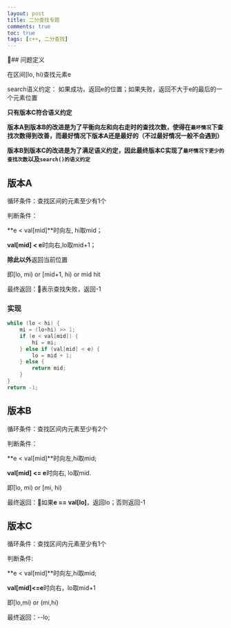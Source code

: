 ```yaml
---
layout: post
title: 二分查找专题
comments: true
toc: true
tags: [c++, 二分查找]
---
```



## 问题定义

在区间[lo, hi)查找元素e

search语义约定：
如果成功，返回e的位置；如果失败，返回不大于e的最后的一个元素位置

**只有版本C符合语义约定**

**版本A到版本B的改进是为了平衡向左和向右走时的查找次数，使得在`最坏情况`下查找次数得到改善，而最好情况下版本A还是最好的（不过最好情况一般不会遇到）**

**版本B到版本C的改进是为了满足语义约定，因此最终版本C实现了`最坏情况下更少的查找次数`以及`search()的语义约定`**

## 版本A

循环条件：查找区间的元素至少有1个

判断条件：

**e < val[mid]**时向左, hi取mid；

**val[mid] < e**时向右,lo取mid+1；

**除此以外**返回当前位置

即[lo, mi) or [mid+1, hi) or mid hit

最终返回：表示查找失败，返回-1

### 实现

```c++
while (lo < hi) {
    mi = (lo+hi) >> 1;
    if (e < val[mid]) {
        hi = mi;
    } else if (val[mid] < e) {
        lo = mid + 1;
    } else {
        return mid;
    }
}
return -1;
```

## 版本B

循环条件：查找区间内元素至少有2个

判断条件：

**e < val[mid]**时向左,hi取mid; 

**val[mid] <= e**时向右, lo取mid.

即[lo, mi) or [mi, hi)

最终返回：如果**e == val[lo]**，返回lo；否则返回-1

## 版本C

循环条件：查找区间内元素至少有1个

判断条件: 

**e < val[mid]**时向左,hi取mid; 

**val[mid]<=e**时向右，lo取mid+1

即[lo,mi) or (mi,hi)

最终返回：--lo;



